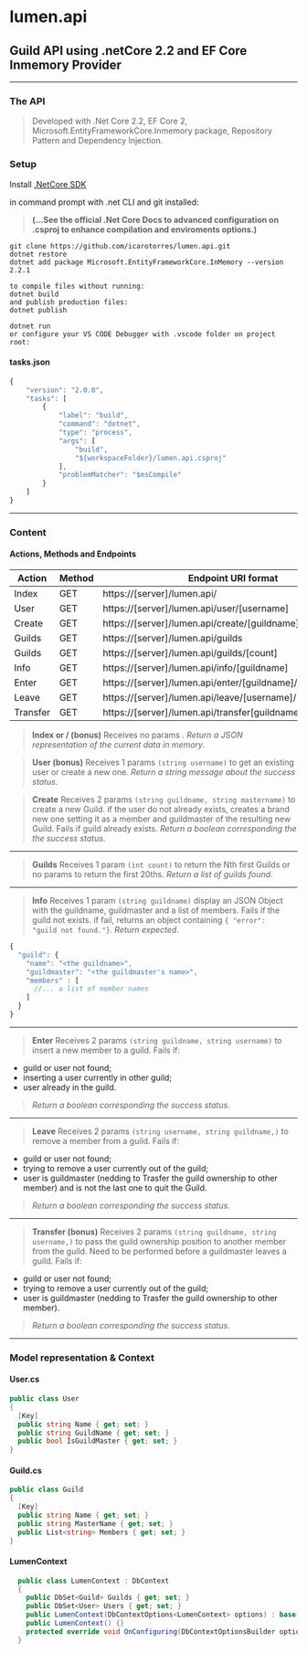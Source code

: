 ﻿# lumen.api
## Guild API using .netCore 2.2 and EF Core Inmemory Provider
___
### The API
> Developed with .Net Core 2.2, EF Core 2, Microsoft.EntityFrameworkCore.Inmemory package, Repository Pattern and Dependency Injection.

### Setup

Install [.NetCore SDK ](https://dotnet.microsoft.com/download "microsoft downloads")

in command prompt with .net CLI and git installed:
>__(...See the official .Net Core Docs to advanced configuration on <projectname>.csproj to enhance compilation and enviroments options.)__
```
git clone https://github.com/icarotorres/lumen.api.git
dotnet restore
dotnet add package Microsoft.EntityFrameworkCore.InMemory --version 2.2.1	

to compile files without running:
dotnet build
and publish production files:
dotnet publish

dotnet run
or configure your VS CODE Debugger with .vscode folder on project root:
```
#### tasks.json
``` js
{
    "version": "2.0.0",
    "tasks": [
        {
            "label": "build",
            "command": "dotnet",
            "type": "process",
            "args": [
                "build",
                "${workspaceFolder}/lumen.api.csproj"
            ],
            "problemMatcher": "$msCompile"
        }
    ]
}
```
___

### Content

#### Actions, Methods and Endpoints
| Action | Method | Endpoint URI format |
| -------| -------| -------------------|
| Index | GET | https://[server]/lumen.api/ |
| User | GET | https://[server]/lumen.api/user/[username] |
| Create | GET | https://[server]/lumen.api/create/[guildname]/[mastername] |
| Guilds | GET | https://[server]/lumen.api/guilds |
| Guilds | GET | https://[server]/lumen.api/guilds/[count] |
| Info | GET | https://[server]/lumen.api/info/[guildname] |
| Enter | GET | https://[server]/lumen.api/enter/[guildname]/[username] |
| Leave | GET | https://[server]/lumen.api/leave/[username]/[guildname] |
| Transfer | GET | https://[server]/lumen.api/transfer[guildname]/[string] |

> **Index or / (bonus)**
> Receives no params .
> _Return a JSON representation of the current data in memory_.

> **User (bonus)**
> Receives 1 params `(string username)` to get an existing user or create a new one.
> _Return a string message about the success status_.

> **Create**
> Receives 2 params `(string guildname, string mastername)` to create a new Guild.
> if the user do not already exists, creates a brand new one setting it as a member and guildmaster of the resulting new Guild.
> Fails if guild already exists.
> _Return a boolean corresponding the the success status_.
___
> **Guilds**
> Receives 1 param `(int count)` to return the Nth first Guilds or no params to return the first 20ths.
> _Return a list of guilds found_.
___
> **Info**
> Receives 1 param `(string guildname)` display an JSON Object with the guildname, guildmaster and a list of members.
> Fails if the guild not exists.
> if fail, returns an object containing `{ "error":  "guild not found."}`.
> _Return expected_.
``` js
{
  "guild": {
    "name": "<the guildname>",
    "guildmaster": "<the guildmaster's name>",
    "members" : [
      //... a list of member names
    ]
  }
}
```
___
> **Enter**
> Receives 2 params `(string guildname, string username)` to insert a new member to a guild.
> Fails if: 
+ guild or user not found;
+ inserting a user currently in other guild;
+ user already in the guild.
> _Return a boolean corresponding the success status_.
___

> **Leave**
> Receives 2 params `(string username, string guildname,)` to remove a member from a guild.
> Fails if: 
+ guild or user not found;
+ trying to remove a user currently out of the guild;
+ user is guildmaster (nedding to Trasfer the guild ownership to other member) and is not the last one to quit the Guild.
> _Return a boolean corresponding the success status_.
___
> **Transfer (bonus)**
> Receives 2 params `(string guildname, string username,)` to pass the guild ownership position to another member from the guild.
> Need to be performed before a guildmaster leaves a guild.
> Fails if: 
+ guild or user not found;
+ trying to remove a user currently out of the guild;
+ user is guildmaster (nedding to Trasfer the guild ownership to other member).
> _Return a boolean corresponding the success status_.
___
### Model representation & Context
#### User.cs
``` c#
public class User
{
  [Key]
  public string Name { get; set; }
  public string GuildName { get; set; }
  public bool IsGuildMaster { get; set; }
}
```

#### Guild.cs
``` c#
public class Guild
{
  [Key]
  public string Name { get; set; }
  public string MasterName { get; set; }
  public List<string> Members { get; set; }
}
```

#### LumenContext
``` c#
  public class LumenContext : DbContext
  {
    public DbSet<Guild> Guilds { get; set; }
    public DbSet<User> Users { get; set; }
    public LumenContext(DbContextOptions<LumenContext> options) : base(options) { }
    public LumenContext() {}
    protected override void OnConfiguring(DbContextOptionsBuilder options) => options.UseInMemoryDatabase("lumenInMemoryDB");
  }
```

